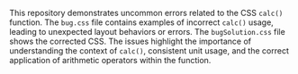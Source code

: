 This repository demonstrates uncommon errors related to the CSS `calc()` function.  The `bug.css` file contains examples of incorrect `calc()` usage, leading to unexpected layout behaviors or errors. The `bugSolution.css` file shows the corrected CSS.  The issues highlight the importance of understanding the context of `calc()`, consistent unit usage, and the correct application of arithmetic operators within the function.